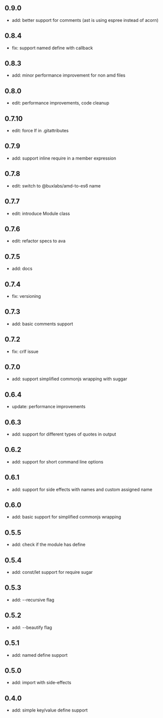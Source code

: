 ## 0.9.0

* add: better support for comments (ast is using espree instead of acorn)

## 0.8.4

* fix: support named define with callback

## 0.8.3

* add: minor performance improvement for non amd files

## 0.8.0

* edit: performance improvements, code cleanup

## 0.7.10

* edit: force lf in .gitattributes

## 0.7.9

* add: support inline require in a member expression

## 0.7.8

* edit: switch to @buxlabs/amd-to-es6 name

## 0.7.7

* edit: introduce Module class

## 0.7.6

* edit: refactor specs to ava

## 0.7.5

* add: docs

## 0.7.4

* fix: versioning

## 0.7.3

* add: basic comments support

## 0.7.2

* fix: crlf issue

## 0.7.0

* add: support simplified commonjs wrapping with suggar

## 0.6.4

* update: performance improvements

## 0.6.3

* add: support for different types of quotes in output

## 0.6.2

* add: support for short command line options

## 0.6.1

* add: support for side effects with names and custom assigned name

## 0.6.0

* add: basic support for simplified commonjs wrapping

## 0.5.5

* add: check if the module has define

## 0.5.4

* add: const/let support for require sugar

## 0.5.3

* add: --recursive flag

## 0.5.2

* add: --beautify flag

## 0.5.1

* add: named define support

## 0.5.0

* add: import with side-effects

## 0.4.0

* add: simple key/value define support
